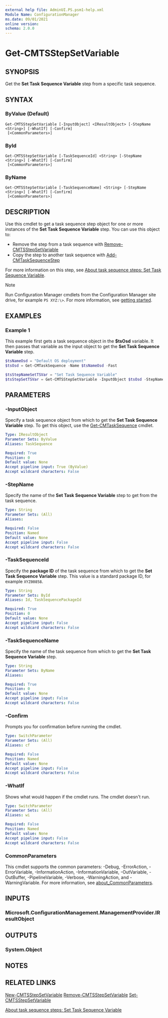 ```yaml
---
external help file: AdminUI.PS.psm1-help.xml
Module Name: ConfigurationManager
ms.date: 09/01/2021
online version:
schema: 2.0.0
---
```


# Get-CMTSStepSetVariable

## SYNOPSIS

Get the **Set Task Sequence Variable** step from a specific task sequence.

## SYNTAX

### ByValue (Default)
```
Get-CMTSStepSetVariable [-InputObject] <IResultObject> [-StepName <String>] [-WhatIf] [-Confirm]
 [<CommonParameters>]
```

### ById
```
Get-CMTSStepSetVariable [-TaskSequenceId] <String> [-StepName <String>] [-WhatIf] [-Confirm]
 [<CommonParameters>]
```

### ByName
```
Get-CMTSStepSetVariable [-TaskSequenceName] <String> [-StepName <String>] [-WhatIf] [-Confirm]
 [<CommonParameters>]
```

## DESCRIPTION

Use this cmdlet to get a task sequence step object for one or more instances of the **Set Task Sequence Variable** step. You can use this object to:

- Remove the step from a task sequence with [Remove-CMTSStepSetVariable](Remove-CMTSStepSetVariable.md)
- Copy the step to another task sequence with [Add-CMTaskSequenceStep](Add-CMTaskSequenceStep.md)

For more information on this step, see [About task sequence steps: Set Task Sequence Variable](/mem/configmgr/osd/understand/task-sequence-steps#BKMK_SetTaskSequenceVariable).

> [!NOTE]
> Run Configuration Manager cmdlets from the Configuration Manager site drive, for example `PS XYZ:\>`. For more information, see [getting started](/powershell/sccm/overview).

## EXAMPLES

### Example 1

This example first gets a task sequence object in the **$tsOsd** variable. It then passes that variable as the input object to get the **Set Task Sequence Variable** step.

```powershell
$tsNameOsd = "Default OS deployment"
$tsOsd = Get-CMTaskSequence -Name $tsNameOsd -Fast

$tsStepNameSetTSVar = "Set Task Sequence Variable"
$tsStepSetTSVar = Get-CMTSStepSetVariable -InputObject $tsOsd -StepName $tsStepNameSetTSVar
```

## PARAMETERS

### -InputObject

Specify a task sequence object from which to get the **Set Task Sequence Variable** step. To get this object, use the [Get-CMTaskSequence](Get-CMTaskSequence.md) cmdlet.

```yaml
Type: IResultObject
Parameter Sets: ByValue
Aliases: TaskSequence

Required: True
Position: 0
Default value: None
Accept pipeline input: True (ByValue)
Accept wildcard characters: False
```

### -StepName

Specify the name of the **Set Task Sequence Variable** step to get from the task sequence.

```yaml
Type: String
Parameter Sets: (All)
Aliases:

Required: False
Position: Named
Default value: None
Accept pipeline input: False
Accept wildcard characters: False
```

### -TaskSequenceId

Specify the **package ID** of the task sequence from which to get the **Set Task Sequence Variable** step. This value is a standard package ID, for example `XYZ00858`.

```yaml
Type: String
Parameter Sets: ById
Aliases: Id, TaskSequencePackageId

Required: True
Position: 0
Default value: None
Accept pipeline input: False
Accept wildcard characters: False
```

### -TaskSequenceName

Specify the name of the task sequence from which to get the **Set Task Sequence Variable** step.

```yaml
Type: String
Parameter Sets: ByName
Aliases:

Required: True
Position: 0
Default value: None
Accept pipeline input: False
Accept wildcard characters: False
```

### -Confirm

Prompts you for confirmation before running the cmdlet.

```yaml
Type: SwitchParameter
Parameter Sets: (All)
Aliases: cf

Required: False
Position: Named
Default value: None
Accept pipeline input: False
Accept wildcard characters: False
```

### -WhatIf

Shows what would happen if the cmdlet runs. The cmdlet doesn't run.

```yaml
Type: SwitchParameter
Parameter Sets: (All)
Aliases: wi

Required: False
Position: Named
Default value: None
Accept pipeline input: False
Accept wildcard characters: False
```

### CommonParameters
This cmdlet supports the common parameters: -Debug, -ErrorAction, -ErrorVariable, -InformationAction, -InformationVariable, -OutVariable, -OutBuffer, -PipelineVariable, -Verbose, -WarningAction, and -WarningVariable. For more information, see [about_CommonParameters](http://go.microsoft.com/fwlink/?LinkID=113216).

## INPUTS

### Microsoft.ConfigurationManagement.ManagementProvider.IResultObject

## OUTPUTS

### System.Object

## NOTES

## RELATED LINKS

[New-CMTSStepSetVariable](New-CMTSStepSetVariable.md)
[Remove-CMTSStepSetVariable](Remove-CMTSStepSetVariable.md)
[Set-CMTSStepSetVariable](Set-CMTSStepSetVariable.md)

[About task sequence steps: Set Task Sequence Variable](/mem/configmgr/osd/understand/task-sequence-steps#BKMK_SetTaskSequenceVariable)
